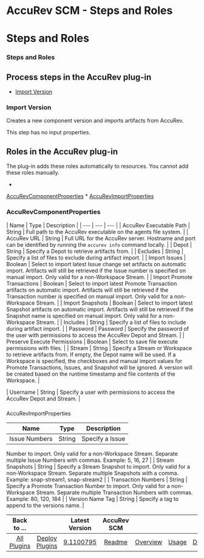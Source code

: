 
AccuRev SCM - Steps and Roles
=============================

# Steps and Roles



### Steps and Roles






Process steps in the AccuRev plug-in
------------------------------------


* [Import 
Version](#import_version)




### Import Version


Creates a new component version and imports artifacts from AccuRev.



This step has no input properties.



Roles in the AccuRev plug-in
----------------------------


The plug-in adds 
these roles automatically to resources. You cannot add these roles manually.



* 
[AccuRevComponentProperties](#accurevcomponentproperties_role)
* 
[AccuRevImportProperties](#accurevimportproperties_role)



### AccuRevComponentProperties




| Name | Type | 
Description |
| --- | --- | --- |
| AccuRev Executable Path | String | Full path to the AccuRev executable on the agents
 file system. |
| AccuRev URL | String | Full URL for the AccuRev server. Hostname and port can be identified by running
 the `accurev info` command locally. |
| Depot | String | Specify a Depot to retrieve artifacts from. |
| Excludes | 
String | Specify a list of files to exclude during artifact import. |
| Import Issues | Boolean | Select to import 
latest Issue change set artifacts on automatic import. Artifacts will still be retrieved if the Issue number is 
specified on manual import. Only valid for a non-Workspace Stream. |
| Import Promote Transactions | Boolean | Select to
 import latest Promote Transaction artifacts on automatic import. Artifacts will still be retrieved if the Transaction 
number is specified on manual import. Only valid for a non-Workspace Stream. |
| Import Snapshots | Boolean | Select to 
import latest Snapshot artifacts on automatic import. Artifacts will still be retrieved if the Snapshot name is 
specified on manual import. Only valid for a non-Workspace Stream. |
| Includes | String | Specify a list of files to 
include during artifact import. |
| Password | Password | Specify the password of the user with permissions to access 
the AccuRev Depot and Stream. |
| Preserve Execute Permissions | Boolean | Select to save file execute permissions with 
files. |
| Stream | String | Specify a Stream or Workspace to retrieve artifacts from. If empty, the Depot name will be 
used. If a Workspace is specified, the checkboxes and manual import values for Promote Transactions, Issues, and 
Snapshot will be ignored. A version will be created based on the runtime timestamp and file contents of the Workspace. |

| Username | String | Specify a user with permissions to access the AccuRev Depot and Stream. |


### 
AccuRevImportProperties




| Name | Type | Description |
| --- | --- | --- |
| Issue Numbers | String | Specify a Issue
 Number to import. Only valid for a non-Workspace Stream. Separate multiple Issue Numbers with commas. Example: 5, 16, 
27 |
| Stream Snapshots | String | Specify a Stream Snapshot to import. Only valid for a non-Workspace Stream. Separate 
multiple Snapshots with a comma. Example: snap-stream1, snap-stream2 |
| Transaction Numbers | String | Specify a 
Promote Transaction Number to import. Only valid for a non-Workspace Stream. Separate multiple Transaction Numbers with 
commas. Example: 80, 120, 184 |
| Version Name Tag | String | Specify a tag to append to the versions name. |





|Back to ...||Latest Version|AccuRev SCM ||||
| :---: | :---: | :---: | :---: | :---: | :---: | :---: |
|[All Plugins](../../index.md)|[Deploy Plugins](../README.md)|[9.1100795](https://raw.githubusercontent.com/UrbanCode/IBM-UCD-PLUGINS/main/files/AccuRevSourceConfig/AccuRevSourceConfig-9.1100795.zip)|[Readme](README.md)|[Overview](overview.md)|[Usage](usage.md)|[Downloads](downloads.md)|
